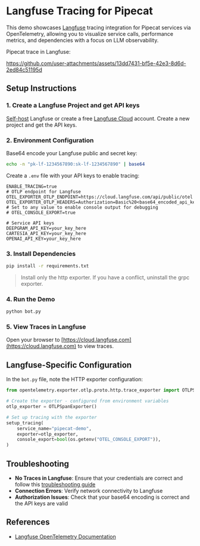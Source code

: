 # Langfuse Tracing for Pipecat

This demo showcases [Langfuse](https://langfuse.com) tracing integration for Pipecat services via OpenTelemetry, allowing you to visualize service calls, performance metrics, and dependencies with a focus on LLM observability.

Pipecat trace in Langfuse:

https://github.com/user-attachments/assets/13dd7431-bf5e-42e3-8d6d-2ed84c51195d

## Setup Instructions

### 1. Create a Langfuse Project and get API keys

[Self-host](https://langfuse.com/self-hosting) Langfuse or create a free [Langfuse Cloud](https://cloud.langfuse.com) account.
Create a new project and get the API keys.

### 2. Environment Configuration

Base64 encode your Langfuse public and secret key:

```bash
echo -n "pk-lf-1234567890:sk-lf-1234567890" | base64
```

Create a `.env` file with your API keys to enable tracing:

```
ENABLE_TRACING=true
# OTLP endpoint for Langfuse
OTEL_EXPORTER_OTLP_ENDPOINT=https://cloud.langfuse.com/api/public/otel
OTEL_EXPORTER_OTLP_HEADERS=Authorization=Basic%20<base64_encoded_api_key>
# Set to any value to enable console output for debugging
# OTEL_CONSOLE_EXPORT=true

# Service API keys
DEEPGRAM_API_KEY=your_key_here
CARTESIA_API_KEY=your_key_here
OPENAI_API_KEY=your_key_here
```

### 3. Install Dependencies

```bash
pip install -r requirements.txt
```

> Install only the http exporter. If you have a conflict, uninstall the grpc exporter.

### 4. Run the Demo

```bash
python bot.py
```

### 5. View Traces in Langfuse

Open your browser to [https://cloud.langfuse.com](https://cloud.langfuse.com) to view traces.

## Langfuse-Specific Configuration

In the `bot.py` file, note the HTTP exporter configuration:

```python
from opentelemetry.exporter.otlp.proto.http.trace_exporter import OTLPSpanExporter

# Create the exporter - configured from environment variables
otlp_exporter = OTLPSpanExporter()

# Set up tracing with the exporter
setup_tracing(
    service_name="pipecat-demo",
    exporter=otlp_exporter,
    console_export=bool(os.getenv("OTEL_CONSOLE_EXPORT")),
)
```

## Troubleshooting

- **No Traces in Langfuse**: Ensure that your credentials are correct and follow this [troubleshooting guide](https://langfuse.com/faq/all/missing-traces)
- **Connection Errors**: Verify network connectivity to Langfuse
- **Authorization Issues**: Check that your base64 encoding is correct and the API keys are valid

## References

- [Langfuse OpenTelemetry Documentation](https://langfuse.com/docs/opentelemetry/get-started)

